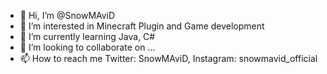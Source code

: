 - 👋 Hi, I’m @SnowMAviD
- 👀 I’m interested in Minecraft Plugin and Game development
- 🌱 I’m currently learning Java, C#
- 💞️ I’m looking to collaborate on ...
- 📫 How to reach me Twitter: SnowMAviD, Instagram: snowmavid_official

<!---
SnowMAviD/SnowMAviD is a ✨ special ✨ repository because its `README.md` (this file) appears on your GitHub profile.
You can click the Preview link to take a look at your changes.
--->
